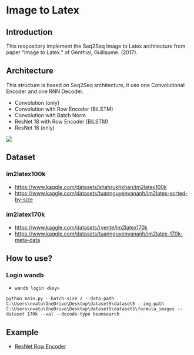 # Image to Latex

## Introduction

This respository implement the Seq2Seq Image to Latex architecture from paper “Image to Latex.” of Genthial, Guillaume. (2017).

## Architecture

This structure is based on Seq2Seq architecture, it use one Convolutional Encoder and one RNN Decoder.

- Convolution (only)
- Convolution with Row Encoder (BiLSTM)
- Convolution with Batch Norm
- ResNet 18 with Row Encoder (BiLSTM)
- ResNet 18 (only)


<div>
    <image src="https://deforani.sirv.com/Images/Github/Image2Latex/image2latex.png" />
</div>

## Dataset
### im2latex100k
- https://www.kaggle.com/datasets/shahrukhkhan/im2latex100k
- https://www.kaggle.com/datasets/tuannguyenvananh/im2latex-sorted-by-size
### im2latex170k
- https://www.kaggle.com/datasets/rvente/im2latex170k
- https://www.kaggle.com/datasets/tuannguyenvananh/im2latex-170k-meta-data

## How to use?

### Login wandb
- `wandb login <key>`

```python main.py --batch-size 2 --data-path C:\Users\nvatu\OneDrive\Desktop\dataset5\dataset5 --img-path C:\Users\nvatu\OneDrive\Desktop\dataset5\dataset5\formula_images --dataset 170k --val --decode-type beamsearch```

## Example
- <a href="https://www.kaggle.com/code/tuannguyenvananh/image2latex-resnetbilstm-lstm">ResNet Row Encoder</a>
